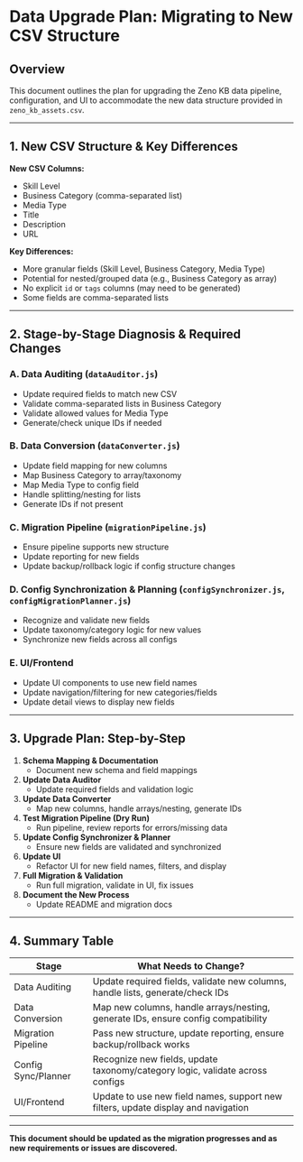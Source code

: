 # Data Upgrade Plan: Migrating to New CSV Structure

## Overview

This document outlines the plan for upgrading the Zeno KB data pipeline, configuration, and UI to accommodate the new data structure provided in `zeno_kb_assets.csv`.

---

## 1. New CSV Structure & Key Differences

**New CSV Columns:**

- Skill Level
- Business Category (comma-separated list)
- Media Type
- Title
- Description
- URL

**Key Differences:**

- More granular fields (Skill Level, Business Category, Media Type)
- Potential for nested/grouped data (e.g., Business Category as array)
- No explicit `id` or `tags` columns (may need to be generated)
- Some fields are comma-separated lists

---

## 2. Stage-by-Stage Diagnosis & Required Changes

### A. Data Auditing (`dataAuditor.js`)

- Update required fields to match new CSV
- Validate comma-separated lists in Business Category
- Validate allowed values for Media Type
- Generate/check unique IDs if needed

### B. Data Conversion (`dataConverter.js`)

- Update field mapping for new columns
- Map Business Category to array/taxonomy
- Map Media Type to config field
- Handle splitting/nesting for lists
- Generate IDs if not present

### C. Migration Pipeline (`migrationPipeline.js`)

- Ensure pipeline supports new structure
- Update reporting for new fields
- Update backup/rollback logic if config structure changes

### D. Config Synchronization & Planning (`configSynchronizer.js`, `configMigrationPlanner.js`)

- Recognize and validate new fields
- Update taxonomy/category logic for new values
- Synchronize new fields across all configs

### E. UI/Frontend

- Update UI components to use new field names
- Update navigation/filtering for new categories/fields
- Update detail views to display new fields

---

## 3. Upgrade Plan: Step-by-Step

1. **Schema Mapping & Documentation**
   - Document new schema and field mappings
2. **Update Data Auditor**
   - Update required fields and validation logic
3. **Update Data Converter**
   - Map new columns, handle arrays/nesting, generate IDs
4. **Test Migration Pipeline (Dry Run)**
   - Run pipeline, review reports for errors/missing data
5. **Update Config Synchronizer & Planner**
   - Ensure new fields are validated and synchronized
6. **Update UI**
   - Refactor UI for new field names, filters, and display
7. **Full Migration & Validation**
   - Run full migration, validate in UI, fix issues
8. **Document the New Process**
   - Update README and migration docs

---

## 4. Summary Table

| Stage               | What Needs to Change?                                                             |
| ------------------- | --------------------------------------------------------------------------------- |
| Data Auditing       | Update required fields, validate new columns, handle lists, generate/check IDs    |
| Data Conversion     | Map new columns, handle arrays/nesting, generate IDs, ensure config compatibility |
| Migration Pipeline  | Pass new structure, update reporting, ensure backup/rollback works                |
| Config Sync/Planner | Recognize new fields, update taxonomy/category logic, validate across configs     |
| UI/Frontend         | Update to use new field names, support new filters, update display and navigation |

---

**This document should be updated as the migration progresses and as new requirements or issues are discovered.**
